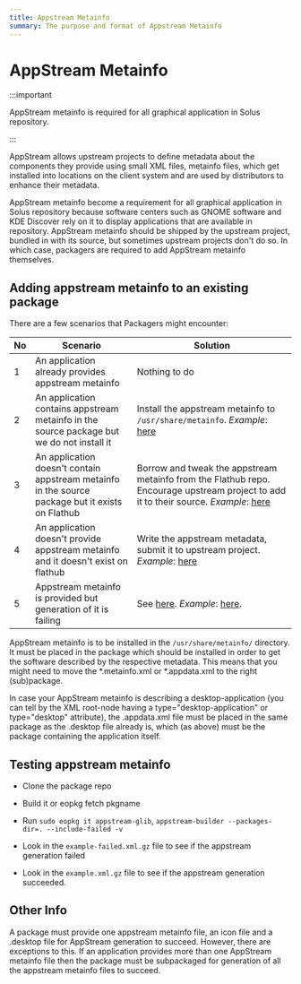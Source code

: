 ```yaml
---
title: Appstream Metainfo
summary: The purpose and format of Appstream Metainfo
---
```


# AppStream Metainfo

:::important

AppStream metainfo is required for all graphical application in Solus repository.

:::

AppStream allows upstream projects to define metadata about the components they provide using small XML files, metainfo files, which get installed into locations on the client system and are used by distributors to enhance their metadata.

AppStream metainfo become a requirement for all graphical application in Solus repository because software centers such as GNOME software and KDE Discover rely on it to display applications that are available in repository. AppStream metainfo should be shipped by the upstream project, bundled in with its source, but sometimes upstream projects don't do so. In which case, packagers are required to add AppStream metainfo themselves.

## Adding appstream metainfo to an existing package

There are a few scenarios that Packagers might encounter:

|No   |      Scenario               |Solution               |
| -------- | --------------------------------- | -----------|
|  1  | An application already provides appstream metainfo| Nothing to do|
|2| An application contains appstream metainfo in the source package but we do not install it | Install the appstream metainfo to `/usr/share/metainfo`. _Example_: [here](https://github.com/getsolus/packages/commit/0a726a53454e7c8a6b0e66de69d59bcc66f0fc19 )|
|3| An application doesn't contain appstream metainfo in the source package but it exists on Flathub                       | Borrow and tweak the appstream metainfo from the Flathub repo. Encourage upstream project to add it to their source. _Example_: [here](https://github.com/getsolus/packages/commit/da2f65b93f412da43d1db9edbcb08bb90517a0eb)|
|4| An application doesn't provide appstream metainfo and it doesn't exist on flathub| Write the appstream metadata, submit it to upstream project. _Example_: [here](https://github.com/getsolus/packages/commit/414219d8b2ceeabe85178d3a467f81b9131016f4)|
|   5 |Appstream metainfo is provided but generation of it is failing| See [here](https://github.com/getsolus/solus-appstream-data#debugging-failures). _Example_: [here](https://github.com/getsolus/packages/commit/583b7c742caf50e2f66a70e9b62e9b91566c03f5).|


AppStream metainfo is to be installed in the `/usr/share/metainfo/` directory.  It must be placed in the package which should be installed in order to get the software described by the respective metadata. This means that you might need to move the *.metainfo.xml or *.appdata.xml to the right (sub)package.

In case your AppStream metainfo is describing a desktop-application (you can tell by the XML root-node having a type="desktop-application" or type="desktop" attribute), the .appdata.xml file must be placed in the same package as the .desktop file already is, which (as above) must be the package containing the application itself.

## Testing appstream metainfo

- Clone the package repo

- Build it or eopkg fetch pkgname

- Run `sudo eopkg it appstream-glib`, `appstream-builder --packages-dir=. --include-failed -v`

- Look in the `example-failed.xml.gz` file to see if the appstream generation failed

- Look in the `example.xml.gz` file to see if the appstream generation succeeded.

## Other Info

A package must provide one appstream metainfo file, an icon file and a .desktop file for AppStream generation to succeed. However, there are exceptions to this. If an application provides more than one AppStream metainfo file then the package must be subpackaged for generation of all the appstream metainfo files to succeed.
